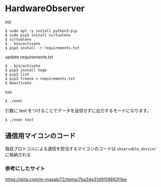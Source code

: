 # HardwareObserver

init

```
$ sudo apt -y install python3-pip
$ sudo pip3 install virtualenv
$ virtualenv .
$ . bin/activate
$ pip3 install -r requirements.txt
```

update requirements.txt

```
$ . bin/activate
$ pip3 install hoge
$ pip3 list
$ pip3 freeze > requirements.txt
$ deactivate
```
run 

```
$ ./exec
```


引数に test をつけることでデータを送信せずに出力するモードになります。

```
$ ./exec test
```

## 通信用マイコンのコード
独自プロトコルによる通信を担当するマイコンのコードは `observable_device/` に格納される



### 参考にしたサイト
https://qiita.com/m-masaki72/items/7ba34e31d9f08662f1ee

